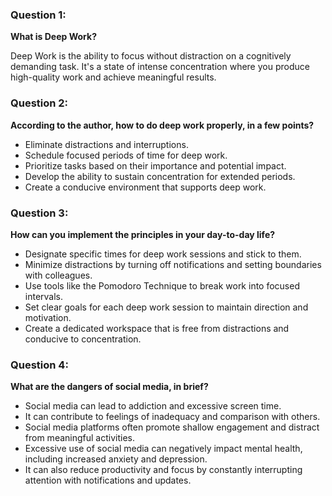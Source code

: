 ### Question 1:
**What is Deep Work?**

Deep Work is the ability to focus without distraction on a cognitively demanding task. It's a state of intense concentration where you produce high-quality work and achieve meaningful results.

### Question 2:
**According to the author, how to do deep work properly, in a few points?**

- Eliminate distractions and interruptions.
- Schedule focused periods of time for deep work.
- Prioritize tasks based on their importance and potential impact.
- Develop the ability to sustain concentration for extended periods.
- Create a conducive environment that supports deep work.

### Question 3:
**How can you implement the principles in your day-to-day life?**

- Designate specific times for deep work sessions and stick to them.
- Minimize distractions by turning off notifications and setting boundaries with colleagues.
- Use tools like the Pomodoro Technique to break work into focused intervals.
- Set clear goals for each deep work session to maintain direction and motivation.
- Create a dedicated workspace that is free from distractions and conducive to concentration.

### Question 4:
**What are the dangers of social media, in brief?**

- Social media can lead to addiction and excessive screen time.
- It can contribute to feelings of inadequacy and comparison with others.
- Social media platforms often promote shallow engagement and distract from meaningful activities.
- Excessive use of social media can negatively impact mental health, including increased anxiety and depression.
- It can also reduce productivity and focus by constantly interrupting attention with notifications and updates.
